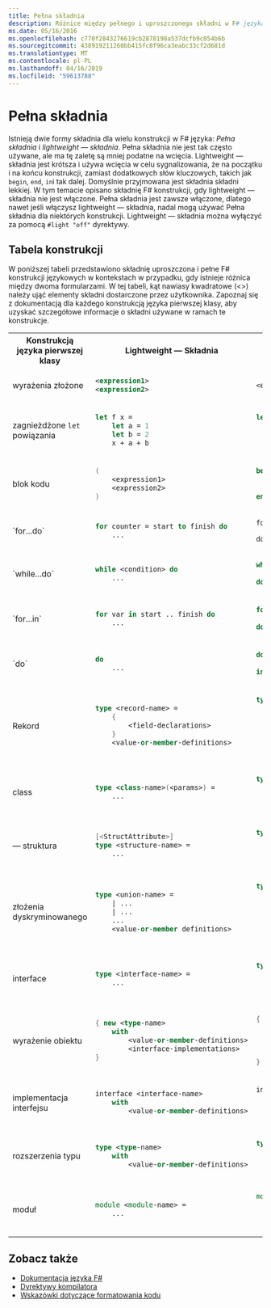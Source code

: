 ```yaml
---
title: Pełna składnia
description: Różnice między pełnego i uproszczonego składni w F# języka programowania.
ms.date: 05/16/2016
ms.openlocfilehash: c770f2843276619cb2878198a537dcfb9c054b6b
ms.sourcegitcommit: 438919211260bb415fc8f96ca3eabc33cf2d681d
ms.translationtype: MT
ms.contentlocale: pl-PL
ms.lasthandoff: 04/16/2019
ms.locfileid: "59613788"
---
```

# <a name="verbose-syntax"></a>Pełna składnia

Istnieją dwie formy składnia dla wielu konstrukcji w F# języka: *Pełna składnia* i *lightweight — składnia*. Pełna składnia nie jest tak często używane, ale ma tę zaletę są mniej podatne na wcięcia. Lightweight — składnia jest krótsza i używa wcięcia w celu sygnalizowania, że na początku i na końcu konstrukcji, zamiast dodatkowych słów kluczowych, takich jak `begin`, `end`, `in`i tak dalej. Domyślnie przyjmowana jest składnia składni lekkiej. W tym temacie opisano składnię F# konstrukcji, gdy lightweight — składnia nie jest włączone. Pełna składnia jest zawsze włączone, dlatego nawet jeśli włączysz lightweight — składnia, nadal mogą używać Pełna składnia dla niektórych konstrukcji. Lightweight — składnia można wyłączyć za pomocą `#light "off"` dyrektywy.

## <a name="table-of-constructs"></a>Tabela konstrukcji

W poniższej tabeli przedstawiono składnię uproszczona i pełne F# konstrukcji językowych w kontekstach w przypadku, gdy istnieje różnica między dwoma formularzami. W tej tabeli, kąt nawiasy kwadratowe (&lt;&gt;) należy ująć elementy składni dostarczone przez użytkownika. Zapoznaj się z dokumentacją dla każdego konstrukcją języka pierwszej klasy, aby uzyskać szczegółowe informacje o składni używane w ramach te konstrukcje.

<table>
<tr>
<th>Konstrukcją języka pierwszej klasy</th>
<th>Lightweight — Składnia</th>
<th>Pełna składnia</th>
</tr>
<tr>
<td>
wyrażenia złożone
</td>
<td>

```xml
<expression1>
<expression2>
```

</td><td>

```fsharp
<expression1>; <expression2>
```

</td>
</tr>
<tr><td>

zagnieżdżone `let` powiązania

</td><td>

```fsharp
let f x =
    let a = 1
    let b = 2
    x + a + b
```

</td><td>

```fsharp
let f x =
    let a = 1 in
    let b = 2 in
    x + a + b
```

</td>
</tr>
<tr><td>
blok kodu
</td><td>

```fsharp
(
    <expression1>
    <expression2>
)
```

</td><td>

```fsharp
begin
    <expression1>;
    <expression2>;
end
```

</td>
</tr>
<tr><td>
`for...do`
</td><td>

```fsharp
for counter = start to finish do
    ...
```

</td><td>

```
for counter = start to finish do
    ...
done
```

</td>
</tr>
<tr><td>
`while...do`
</td><td>

```fsharp
while <condition> do
    ...
```

</td><td>

```fsharp
while <condition> do
    ...
done
```

</td>
</tr>
<tr><td>
`for...in`
</td><td>

```fsharp
for var in start .. finish do
    ...
```

</td><td>

```fsharp
for var in start .. finish do
    ...
done
```

</td>
</tr>
<tr><td>
`do`
</td><td>

```fsharp
do
    ...
```

</td><td>

```fsharp
do
    ...
in
```

</td>
</tr>
<tr><td>Rekord
</td><td>

```fsharp
type <record-name> =
    {
        <field-declarations>
    }
    <value-or-member-definitions>
```

</td><td>

```fsharp
type <record-name> =
    {
        <field-declarations>
    }
    with
        <value-or-member-definitions>
    end
```

</td>
</tr>
<tr><td>class
</td><td>

```fsharp
type <class-name>(<params>) =
    ...
```

</td><td>

```fsharp
type <class-name>(<params>) =
    class
        ...
    end
```

</td>
</tr>
<tr><td>— struktura</td><td>

```fsharp
[<StructAttribute>]
type <structure-name> =
    ...
```

</td><td>

```fsharp
type <structure-name> =
    struct
        ...
    end
```

</td>
</tr>
<tr><td>złożenia dyskryminowanego</td><td>

```fsharp
type <union-name> =
    | ...
    | ...
    ...
    <value-or-member definitions>
```

</td><td>

```fsharp
type <union-name> =
    | ...
    | ...
    ...
    with
        <value-or-member-definitions>
    end
```

</td>
</tr>
<tr><td>interface</td><td>

```fsharp
type <interface-name> =
    ...
```

</td><td>

```fsharp
type <interface-name> =
    interface
        ...
    end
```

</td>
</tr>
<tr><td>wyrażenie obiektu</td><td>

```fsharp
{ new <type-name>
    with
        <value-or-member-definitions>
        <interface-implementations>
}
```

</td><td>

```fsharp
{ new <type-name>
    with
        <value-or-member-definitions>
    end
    <interface-implementations>
}
```

</td>
</tr>
<tr><td>implementacja interfejsu</td><td>

```fsharp
interface <interface-name>
    with
        <value-or-member-definitions>
```

</td><td>

```fsharp
interface <interface-name>
    with
        <value-or-member-definitions>
    end
```

</td>
</tr>
<tr><td>rozszerzenia typu</td><td>

```fsharp
type <type-name>
    with
        <value-or-member-definitions>
```

</td><td>

```fsharp
type <type-name>
    with
        <value-or-member-definitions>
    end
```

</td>
</tr>
<tr><td>moduł</td><td>

```fsharp
module <module-name> =
    ...
```

</td><td>

```fsharp
module <module-name> =
    begin
        ...
    end
```

</td>
</tr>
</table>

## <a name="see-also"></a>Zobacz także

- [Dokumentacja języka F#](index.md)
- [Dyrektywy kompilatora](compiler-directives.md)
- [Wskazówki dotyczące formatowania kodu](code-formatting-guidelines.md)